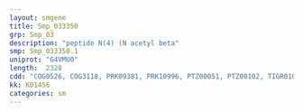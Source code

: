 ```yaml
---
layout: smgene
title: Smp_033350
grp: Smp_03
description: "peptide N(4) (N acetyl beta"
smp: Smp_033350.1
uniprot: "G4VMU0"
length:  2328
cdd: "COG0526, COG3118, PRK09381, PRK10996, PTZ00051, PTZ00102, TIGR01068, TIGR01130, cd02947, cd09212, cl00388, cl10509, cl15262, cl17362, pfam00085, pfam01841, pfam04721, pfam09409, smart00613"
kk: K01456
categories: sm
---
```


